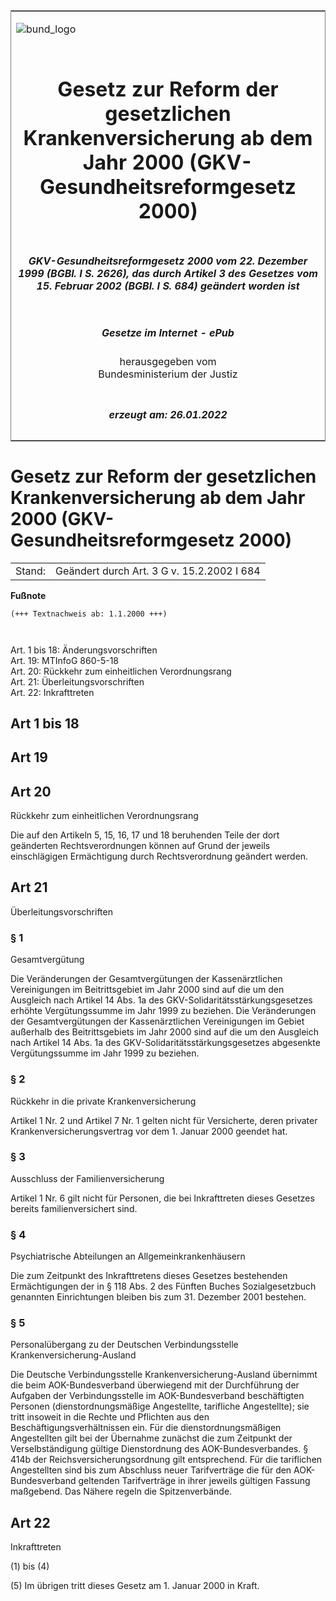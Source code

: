 <span id="DECKBLATT.html"></span>

<table border="0" frame="border" width="100%">

<tr valign="top">

<td align="left">

![bund\_logo](BfJ_2021_Web_de_de.gif)

</td>

<td align="right">

 

</td>

</tr>

<tr align="center" valign="middle">

<td colspan="2">

# Gesetz zur Reform der gesetzlichen Krankenversicherung ab dem Jahr 2000 (GKV-Gesundheitsreformgesetz 2000)

</td>

</tr>

<tr align="center" valign="middle">

<td colspan="2">

##### GKV-Gesundheitsreformgesetz 2000 vom 22. Dezember 1999 (BGBl. I S. 2626), das durch Artikel 3 des Gesetzes vom 15. Februar 2002 (BGBl. I S. 684) geändert worden ist

</td>

</tr>

<tr align="center" valign="middle">

<td colspan="2">

  
  

##### Gesetze im Internet - ePub  
  
herausgegeben vom  
Bundesministerium der Justiz

</td>

</tr>

<tr align="center" valign="bottom">

<td colspan="2">

  
  

##### erzeugt am: 26.01.2022

</td>

</tr>

</table>

<span id="BJNR262609999.html"></span>

# Gesetz zur Reform der gesetzlichen Krankenversicherung ab dem Jahr 2000 (GKV-Gesundheitsreformgesetz 2000)

<div>

<div class="jnhtml">

|        |                                            |
| ------ | ------------------------------------------ |
| Stand: | Geändert durch Art. 3 G v. 15.2.2002 I 684 |

</div>

</div>

<div>

  
**Fußnote**

<div class="jnhtml">

<div>

<div class="jurAbsatz">

  

``` 
(+++ Textnachweis ab: 1.1.2000 +++)

 
```

Art. 1 bis 18: Änderungsvorschriften  
Art. 19: MTInfoG 860-5-18  
Art. 20: Rückkehr zum einheitlichen Verordnungsrang  
Art. 21: Überleitungsvorschriften  
Art. 22: Inkrafttreten

</div>

</div>

</div>

</div>

<span id="BJNR262609999BJNG000100305.html"></span>

## Art 1 bis 18  

<span id="BJNR262609999BJNG000200305.html"></span>

## Art 19  

<span id="BJNR262609999BJNG000300305.html"></span>

## Art 20  
Rückkehr zum einheitlichen Verordnungsrang

<div>

<div class="jnhtml">

<div>

<div class="jurAbsatz">

Die auf den Artikeln 5, 15, 16, 17 und 18 beruhenden Teile der dort
geänderten Rechtsverordnungen können auf Grund der jeweils
einschlägigen Ermächtigung durch Rechtsverordnung geändert werden.

</div>

</div>

</div>

</div>

<span id="BJNR262609999BJNG000400305.html"></span>

## Art 21  
Überleitungsvorschriften

<span id="BJNR262609999BJNE000600305.html"></span>

### § 1  
Gesamtvergütung

<div>

<div class="jnhtml">

<div>

<div class="jurAbsatz">

Die Veränderungen der Gesamtvergütungen der Kassenärztlichen
Vereinigungen im Beitrittsgebiet im Jahr 2000 sind auf die um den
Ausgleich nach Artikel 14 Abs. 1a des GKV-Solidaritätsstärkungsgesetzes
erhöhte Vergütungssumme im Jahr 1999 zu beziehen. Die Veränderungen der
Gesamtvergütungen der Kassenärztlichen Vereinigungen im Gebiet außerhalb
des Beitrittsgebiets im Jahr 2000 sind auf die um den Ausgleich nach
Artikel 14 Abs. 1a des GKV-Solidaritätsstärkungsgesetzes abgesenkte
Vergütungssumme im Jahr 1999 zu beziehen.

</div>

</div>

</div>

</div>

<span id="BJNR262609999BJNE000700305.html"></span>

### § 2  
Rückkehr in die private Krankenversicherung

<div>

<div class="jnhtml">

<div>

<div class="jurAbsatz">

Artikel 1 Nr. 2 und Artikel 7 Nr. 1 gelten nicht für Versicherte, deren
privater Krankenversicherungsvertrag vor dem 1. Januar 2000 geendet hat.

</div>

</div>

</div>

</div>

<span id="BJNR262609999BJNE000800305.html"></span>

### § 3  
Ausschluss der Familienversicherung

<div>

<div class="jnhtml">

<div>

<div class="jurAbsatz">

Artikel 1 Nr. 6 gilt nicht für Personen, die bei Inkrafttreten dieses
Gesetzes bereits familienversichert sind.

</div>

</div>

</div>

</div>

<span id="BJNR262609999BJNE000900305.html"></span>

### § 4  
Psychiatrische Abteilungen an Allgemeinkrankenhäusern

<div>

<div class="jnhtml">

<div>

<div class="jurAbsatz">

Die zum Zeitpunkt des Inkrafttretens dieses Gesetzes bestehenden
Ermächtigungen der in § 118 Abs. 2 des Fünften Buches Sozialgesetzbuch
genannten Einrichtungen bleiben bis zum 31. Dezember 2001 bestehen.

</div>

</div>

</div>

</div>

<span id="BJNR262609999BJNE001000305.html"></span>

### § 5  
Personalübergang zu der Deutschen Verbindungsstelle Krankenversicherung-Ausland

<div>

<div class="jnhtml">

<div>

<div class="jurAbsatz">

Die Deutsche Verbindungsstelle Krankenversicherung-Ausland übernimmt die
beim AOK-Bundesverband überwiegend mit der Durchführung der Aufgaben der
Verbindungsstelle im AOK-Bundesverband beschäftigten Personen
(dienstordnungsmäßige Angestellte, tarifliche Angestellte); sie tritt
insoweit in die Rechte und Pflichten aus den Beschäftigungsverhältnissen
ein. Für die dienstordnungsmäßigen Angestellten gilt bei der Übernahme
zunächst die zum Zeitpunkt der Verselbständigung gültige Dienstordnung
des AOK-Bundesverbandes. § 414b der Reichsversicherungsordnung gilt
entsprechend. Für die tariflichen Angestellten sind bis zum Abschluss
neuer Tarifverträge die für den AOK-Bundesverband geltenden
Tarifverträge in ihrer jeweils gültigen Fassung maßgebend. Das Nähere
regeln die Spitzenverbände.

</div>

</div>

</div>

</div>

<span id="BJNR262609999BJNG000500305.html"></span>

## Art 22  
Inkrafttreten

<div>

<div class="jnhtml">

<div>

<div class="jurAbsatz">

(1) bis (4)

</div>

<div class="jurAbsatz">

(5) Im übrigen tritt dieses Gesetz am 1. Januar 2000 in Kraft.

</div>

</div>

</div>

</div>
